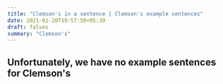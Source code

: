 ```yaml
---
title: "Clemson's in a sentence | Clemson's example sentences"
date: 2021-01-20T19:57:50+05:30
draft: falses
summary: "Clemson's"
---
```

## Unfortunately, we have no example sentences for Clemson's                 

